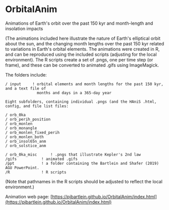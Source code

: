 # OrbitalAnim
Animations of Earth's orbit over the past 150 kyr and month-length and insolation impacts

(The animations included here illustrate the nature of Earth's elliptical orbit about the sun, and the changing month lengths over the past 150 kyr related to variations in Earth's orbital elements.  The animations were created in R, and can be reproduced using the included scripts (adjusting for the local environment).  The R scripts create a set of .pngs, one per time step (or frame), and these can be converted to animated .gifs using ImageMagick.

The folders include: 
	
				
	/ input     ! orbital elements and month lengths for the past 150 kyr, and a text file of 
	              months and days in a 365-day year

	Eight subfolders, containing individual .pngs (and the HAniS .html, config, and file list files:

	/ orb_0ka
	/ orb_perih_position
	/ orb_monlen
	/ orb_monangle
	/ orb_monlen_fixed_perih
	/ orb_monlen_both
	/ orb_insol65n_anm
	/ orb_solstice_anm

	/ orb_0ka_misc  	! .pngs that illustrate Kepler's 2nd law
	/gifs			! animated .gifs 
	/ppt			! a folder containing the Bartlein and Shafer (2019) AGU PowerPoint.
	/R    			! R scripts 

(Note that pathnames in the R scripts should be adjusted to reflect the local environment.)

Animation web page:  [https://pjbartlein.github.io/OrbitalAnim/index.html](https://pjbartlein.github.io/OrbitalAnim/index.html)

